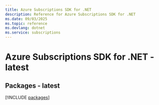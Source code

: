 ```yaml
---
title: Azure Subscriptions SDK for .NET
description: Reference for Azure Subscriptions SDK for .NET
ms.date: 09/03/2025
ms.topic: reference
ms.devlang: dotnet
ms.service: subscriptions
---
```

# Azure Subscriptions SDK for .NET - latest
## Packages - latest
[!INCLUDE [packages](subscriptions-index.md)]